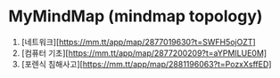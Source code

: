 # MyMindMap (mindmap topology)

1. [네트워크][https://mm.tt/app/map/2877019630?t=SWFH5ojOZT]  
2. [컴퓨터 기초][https://mm.tt/app/map/2877200209?t=aYPMILUE0M]  
3. [포렌식 침해사고][https://mm.tt/app/map/2881196063?t=PozxXsffED]  
